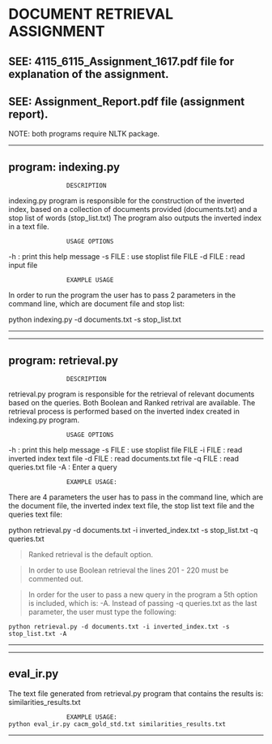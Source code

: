 # DOCUMENT RETRIEVAL ASSIGNMENT

## SEE: 4115_6115_Assignment_1617.pdf file for explanation of the assignment.
## SEE: Assignment_Report.pdf file (assignment report).




NOTE: both programs require NLTK package.


------------------------------------------------------------
program: indexing.py
------------------------------------------------------------
					DESCRIPTION
indexing.py program is responsible for the construction 
of the inverted index, based on a collection of documents
provided (documents.txt) and a stop list of words (stop_list.txt)
The program also outputs the inverted index in a text file. 


					USAGE OPTIONS
-h : print this help message
-s FILE : use stoplist file FILE
-d FILE : read input file


					EXAMPLE USAGE
In order to run the program the user has to pass 2 parameters in the command line,
which are document file and stop list:

python indexing.py -d documents.txt -s stop_list.txt

------------------------------------------------------------





------------------------------------------------------------
program: retrieval.py
------------------------------------------------------------
					DESCRIPTION
retrieval.py program is responsible for the retrieval of relevant
documents based on the queries. Both Boolean and Ranked retrival are
available. The retrieval process is performed based on the inverted index
created in indexing.py program. 


					USAGE OPTIONS
-h : print this help message
-s FILE : use stoplist file FILE
-i FILE : read inverted index text file
-d FILE : read documents.txt file
-q FILE : read queries.txt file
-A : Enter a query


					EXAMPLE USAGE:
There are 4 parameters the user has to pass in the command line, which are the
document file, the inverted index text file, the stop list text file and the 
queries text file:


python retrieval.py -d documents.txt -i inverted_index.txt -s stop_list.txt -q queries.txt


> Ranked retrieval is the default option.

> In order to use Boolean retrieval the lines 201 - 220 must be commented out.



> In order for the user to pass a new query in the program a 5th option is included, which is: -A.
 Instead of passing -q queries.txt as the last parameter, the user must type the following:

	python retrieval.py -d documents.txt -i inverted_index.txt -s stop_list.txt -A

------------------------------------------------------------





------------------------------------------------------------
eval_ir.py
------------------------------------------------------------

The text file generated from retrieval.py program that contains the results is:
similarities_results.txt


					EXAMPLE USAGE:
	python eval_ir.py cacm_gold_std.txt similarities_results.txt

	
------------------------------------------------------------







